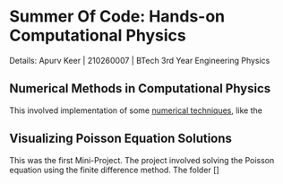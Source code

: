 # Summer Of Code: Hands-on Computational Physics

Details:
Apurv Keer | 210260007 | BTech 3rd Year Engineering Physics

## Numerical Methods in Computational Physics

This involved implementation of some [numerical techniques](/Numerical%20Methods/), like the 

## Visualizing Poisson Equation Solutions

This was the first Mini-Project. The project involved solving the Poisson equation using the finite difference method. The folder []











